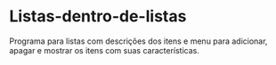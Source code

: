 # Listas-dentro-de-listas
Programa para listas com descrições dos itens e menu para adicionar, apagar e mostrar os itens com suas características.
